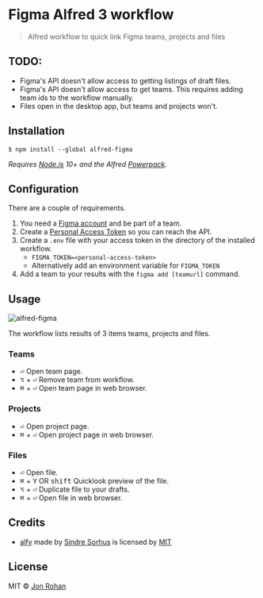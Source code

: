 # Figma Alfred 3 workflow

> Alfred workflow to quick link Figma teams, projects and files

## TODO:

- Figma's API doesn't allow access to getting listings of draft files.
- Figma's API doesn't allow access to get teams. This requires adding team ids to the workflow manually.
- Files open in the desktop app, but teams and projects won't.

## Installation

```
$ npm install --global alfred-figma
```

*Requires [Node.js](https://nodejs.org) 10+ and the Alfred [Powerpack](https://www.alfredapp.com/powerpack/).*

## Configuration

There are a couple of requirements.

1. You need a [Figma account](https://www.figma.com) and be part of a team.
2. Create a [Personal Access Token](https://www.figma.com/developers/docs#auth-dev-token) so you can reach the API.
3. Create a `.env` file with your access token in the directory of the installed workflow.
   - `FIGMA_TOKEN=<personal-access-token>`
   - Alternatively add an environment variable for `FIGMA_TOKEN`
4. Add a team to your results with the `figma add [teamurl]` command.

## Usage

![alfred-figma](https://user-images.githubusercontent.com/54012/47411429-88909400-d71d-11e8-93a4-43a06e5bdd8e.gif)


The workflow lists results of 3 items teams, projects and files.

### Teams

- <kbd>⏎</kbd> Open team page.
- <kbd>⌥</kbd> + <kbd>⏎</kbd> Remove team from workflow.
- <kbd>⌘</kbd> + <kbd>⏎</kbd> Open team page in web browser.

### Projects

- <kbd>⏎</kbd> Open project page.
- <kbd>⌘</kbd> + <kbd>⏎</kbd> Open project page in web browser.

### Files

- <kbd>⏎</kbd> Open file.
- <kbd>⌘</kbd> + <kbd>Y</kbd> OR <kbd>shift</kbd> Quicklook preview of the file.
- <kbd>⌥</kbd> + <kbd>⏎</kbd> Duplicate file to your drafts.
- <kbd>⌘</kbd> + <kbd>⏎</kbd> Open file in web browser.

## Credits

- [alfy](https://github.com/sindresorhus/alfy) made by [Sindre Sorhus](https://sindresorhus.com/) is licensed by [MIT](https://github.com/sindresorhus/alfy/blob/master/license)


## License

MIT © [Jon Rohan](http://jonrohan.codes/)
